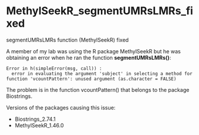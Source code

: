 # MethylSeekR_segmentUMRsLMRs_fixed
segmentUMRsLMRs function (MethylSeekR) fixed

A member of my lab was using the R package MethylSeekR but he was obtaining an error when he ran the function **segmentUMRsLMRs()**:

```
Error in h(simpleError(msg, call)) :
  error in evaluating the argument 'subject' in selecting a method for function 'vcountPattern': unused argument (as.character = FALSE)
```
The problem is in the function vcountPattern() that belongs to the package Biostrings.

Versions of the packages causing this issue:

- Biostrings_2.74.1
- MethylSeekR_1.46.0
